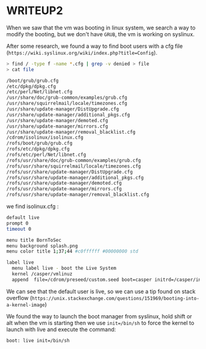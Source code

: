 # WRITEUP2

When we saw that the vm was booting in linux system, we search a way to modify the booting, but we don't have `GRUB`, the vm is working on syslinux.

After some research, we found a way to find boot users with a cfg file (`https://wiki.syslinux.org/wiki/index.php?title=Config`).

```bash
> find / -type f -name *.cfg | grep -v denied > file
> cat file

/boot/grub/grub.cfg
/etc/dpkg/dpkg.cfg
/etc/perl/Net/libnet.cfg
/usr/share/doc/grub-common/examples/grub.cfg
/usr/share/squirrelmail/locale/timezones.cfg
/usr/share/update-manager/DistUpgrade.cfg
/usr/share/update-manager/additional_pkgs.cfg
/usr/share/update-manager/demoted.cfg
/usr/share/update-manager/mirrors.cfg
/usr/share/update-manager/removal_blacklist.cfg
/cdrom/isolinux/isolinux.cfg
/rofs/boot/grub/grub.cfg
/rofs/etc/dpkg/dpkg.cfg
/rofs/etc/perl/Net/libnet.cfg
/rofs/usr/share/doc/grub-common/examples/grub.cfg
/rofs/usr/share/squirrelmail/locale/timezones.cfg
/rofs/usr/share/update-manager/DistUpgrade.cfg
/rofs/usr/share/update-manager/additional_pkgs.cfg
/rofs/usr/share/update-manager/demoted.cfg
/rofs/usr/share/update-manager/mirrors.cfg
/rofs/usr/share/update-manager/removal_blacklist.cfg
```
we find isolinux.cfg : 

```bash
default live
prompt 0
timeout 0

menu title BornToSec
menu background splash.png
menu color title 1;37;44 #c0ffffff #00000000 std

label live
  menu label live - boot the Live System
  kernel /casper/vmlinuz
  append  file=/cdrom/preseed/custom.seed boot=casper initrd=/casper/initrd.gz quiet splash --
```

We can see that the default user is live, so we can use a tip found on stack overflow
(`https://unix.stackexchange.com/questions/151969/booting-into-a-kernel-image`)

We found the way to launch the boot manager from syslinux, hold shift or alt when the vm is starting then we use `init=/bin/sh` to force the kernel to launch with live and execute the command:

```bash
boot: live init=/bin/sh
```


